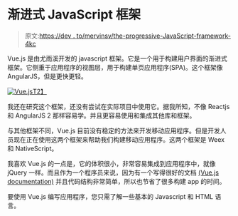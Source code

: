 # 渐进式 JavaScript 框架

> 原文:[https://dev . to/mervinsv/the-progressive-JavaScript-framework-4kc](https://dev.to/mervinsv/the-progressive-javascript-framework-4kc)

Vue.js 是由尤雨溪开发的 javascript 框架。它是一个用于构建用户界面的渐进式框架。它侧重于应用程序的视图层，用于构建单页应用程序(SPA)。这个框架像 AngularJS，但是更快更轻。

[![Vue.js](../Images/a3f2af05217f83ab671450ba763cabe8.png)T2】](https://res.cloudinary.com/practicaldev/image/fetch/s--yrEHTJ2r--/c_limit%2Cf_auto%2Cfl_progressive%2Cq_auto%2Cw_880/https://coligo.io/vuejs-the-basics/cover-850x416.jpg)

我还在研究这个框架，还没有尝试在实际项目中使用它。据我所知，不像 Reactjs 和 AngularJS 2 那样容易学。并且更容易使用和集成其他库和框架。

与其他框架不同，Vue.js 目前没有稳定的方法来开发移动应用程序。但是开发人员现在正在使用这两个框架来帮助我们构建移动应用程序。这两个框架是 Weex 和 NativeScript。

我喜欢 Vue.js 的一点是，它的体积很小，非常容易集成到应用程序中，就像 jQuery 一样。而且作为一个程序员来说，因为有一个写得很好的文档 [(Vue.js documentation)](https://vuejs.org/v2/guide/) 并且代码结构非常简单，所以也节省了很多构建 app 的时间。

要使用 Vue.js 编写应用程序，您只需了解一些基本的 Javascript 和 HTML 语言。
